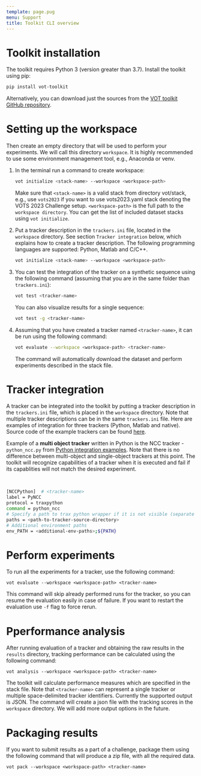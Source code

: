 ```yaml
---
template: page.pug
menu: Support
title: Toolkit CLI overview
---
```


# Toolkit installation

The toolkit requires Python 3 (version greater than 3.7). Install the toolkit using pip:
```bash
pip install vot-toolkit
```
Alternatively, you can download just the sources from the [VOT toolkit GitHub repository](https://github.com/votchallenge/toolkit).

# Setting up the workspace

Then create an empty directory that will be used to perform your experiments. We will call this directory `workspace`. It is highly recommended to use some environment management tool, e.g., Anaconda or venv.

1. In the terminal run a command to create workspace:
    ```bash
    vot initialize <stack-name> --workspace <workspace-path>
    ```
    Make sure that `<stack-name>` is a valid stack from directory vot/stack, e.g., use `vots2023` if you want to use vots2023.yaml stack denoting the VOTS 2023 Challenge setup. `<workspace-path>` is the full path to the `workspace directory`. You can get the list of included dataset stacks using `vot initialize`.

2. Put a tracker description in the `trackers.ini` file, located in the `workspace` directory. See section `Tracker integration` below, which explains how to create a tracker description. The following programming languages are supported: Python, Matlab and C/C++.
    ```bash
    vot initialize <stack-name> --workspace <workspace-path>
    ```
3. You can test the integration of the tracker on a synthetic sequence using the following command (assuming that you are in the same folder than `trackers.ini`):
    ```bash
    vot test <tracker-name>
    ```
    You can also visualize results for a single sequence:
    ```bash
    vot test -g <tracker-name>
    ```
4. Assuming that you have created a tracker named `<tracker-name>`, it can be run using the following command:
    ```bash
    vot evaluate --workspace <workspace-path> <tracker-name>
    ```
    The command will automatically download the dataset and perform experiments described in the stack file.

# Tracker integration

A tracker can be integrated into the toolkit by putting a tracker description in the `trackers.ini` file, which is placed in the `workspace` directory. Note that multiple tracker descriptions can be in the same `trackers.ini` file. Here are examples of integration for three trackers (Python, Matlab and native). Source code of the example trackers can be found [here](https://github.com/votchallenge/integration).

<div class="alert alert-info" role="alert">
<div class="icon-left"><i class="glyphicon glyphicon-exclamation-sign hugeicon"></i> </div>

Example of a **multi object tracker** written in Python is the NCC tracker - `python_ncc.py` from [Python integration examples](https://github.com/votchallenge/integration/tree/master/python). Note that there is no difference between multi-object and single-object trackers at this point. The toolkit will recognize capabilities of a tracker when it is executed and fail if its capablities will not match the desired experiment.

<br />
</div>

```bash
[NCCPython]  # <tracker-name>
label = PyNCC
protocol = traxpython
command = python_ncc
# Specify a path to trax python wrapper if it is not visible (separate by ; if using multiple paths)
paths = <path-to-tracker-source-directory>
# Additional environment paths
env_PATH = <additional-env-paths>;${PATH}
```

# Perform experiments

To run all the experiments for a tracker, use the following command:

```console
vot evaluate --workspace <workspace-path> <tracker-name>
```

This command will skip already performed runs for the tracker, so you can resume the evaluation easily in case of failure. If you want to restart the evaluation use `-f` flag to force rerun.

# Pperformance analysis

After running evaluation of a tracker and obtaining the raw results in the `results` directory, tracking performance can be calculated using the following command:

```console
vot analysis --workspace <workspace-path> <tracker-name>
```

The toolkit will calculate performance measures which are specified in the stack file. Note that `<tracker-name>` can represent a single tracker or multiple space-delimited tracker identifiers. Currently the supported output is JSON. The command will create a json file with the tracking scores in the `workspace` directory. We will add more output options in the future.

# Packaging results

If you want to submit results as a part of a challenge, package them using the following command that will produce a zip file, with all the required data.

```console
vot pack --workspace <workspace-path> <tracker-name>
```